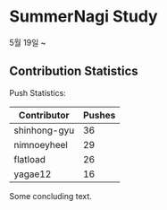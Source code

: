 # SummerNagi Study

5월 19일 ~ 

## Contribution Statistics

Push Statistics:

| Contributor | Pushes |
| ----------- | ------ |
| shinhong-gyu | 36 |
| nimnoeyheel | 29 |
| flatload | 26 |
| yagae12 | 16 |

Some concluding text.
